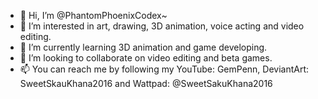 - 👋 Hi, I’m @PhantomPhoenixCodex~
- 👀 I’m interested in art, drawing, 3D animation, voice acting and video editing.
- 🌱 I’m currently learning 3D animation and game developing.
- 💞️ I’m looking to collaborate on video editing and beta games.
- 📫 You can reach me by following my YouTube: GemPenn, DeviantArt: SweetSkauKhana2016 and Wattpad: @SweetSakuKhana2016
